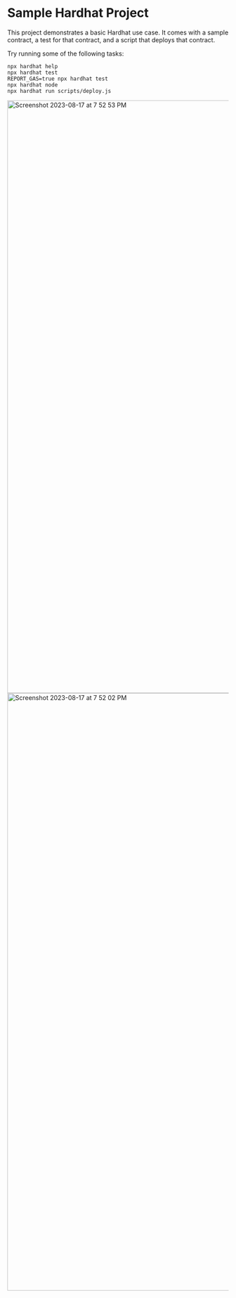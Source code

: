# Sample Hardhat Project

This project demonstrates a basic Hardhat use case. It comes with a sample contract, a test for that contract, and a script that deploys that contract.

Try running some of the following tasks:

```shell
npx hardhat help
npx hardhat test
REPORT_GAS=true npx hardhat test
npx hardhat node
npx hardhat run scripts/deploy.js
```
<img width="1348" alt="Screenshot 2023-08-17 at 7 52 53 PM" src="https://github.com/ravikr-opnsrc/your-own-decentralized-exchange/assets/135989427/314eadef-8315-4cf0-972b-6583615ce10b">


<img width="1359" alt="Screenshot 2023-08-17 at 7 52 02 PM" src="https://github.com/ravikr-opnsrc/your-own-decentralized-exchange/assets/135989427/9e12058f-89c4-429b-8d80-dce57b750431">
